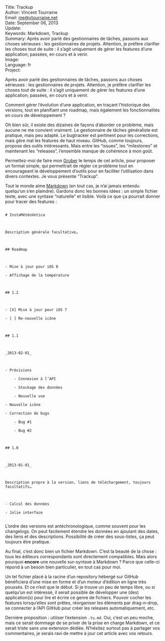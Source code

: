 Title:    Trackup  
Author:   Vincent Tourraine  
Email:    me@vtourraine.net  
Date:     September 06, 2013  
Update:   
Keywords: Markdown, Trackup  
Summary:  Après avoir parlé des gestionnaires de tâches, passons aux choses sérieuses : les gestionnaires de projets. Attention, je préfère clarifier les choses tout de suite : il s’agit uniquement de gérer les features d’une application; passées, en cours et à venir.  
Image:    
Language: fr  
Project:  

<p>Après avoir parlé des gestionnaires de tâches, passons aux choses sérieuses : les gestionnaires de projets. Attention, je préfère clarifier les choses tout de suite : il s’agit uniquement de gérer les features d’une application; passées, en cours et à venir.</p>

<p>Comment gérer l’évolution d’une application, en traçant l’historique des versions, tout en planifiant une roadmap, mais également les fonctionnalités en cours de développement ? </p>
<p>Oh bien sûr, il existe des dizaines de façons d’aborder ce problème, mais aucune ne me convient vraiment. Le gestionnaire de tâches généraliste est pratique, mais peu adapté. Le bugtracker est pertinent pour les corrections, mais gère mal les features de haut niveau. GitHub, comme toujours, propose des outils intéressants. Mais entre les “issues”, les “milestones” et maintenant les “releases”, l’ensemble manque de cohérence à mon goût. </p>
<p>Permettez-moi de faire mon <a href="http://daringfireball.net/colophon/">Gruber</a> le temps de cet article, pour proposer un format simple, qui permettrait de régler ce problème tout en encourageant le développement d’outils pour en faciliter l’utilisation dans divers contextes. Je vous présente “Trackup”.</p>
<p>Tout le monde aime <a href="http://daringfireball.net/projects/markdown/">Markdown</a> (en tout cas, je n’ai jamais entendu quelqu’un s’en plaindre). Gardons donc les bonnes idées : un simple fichier texte, avec une syntaxe “naturelle” et lisible. Voilà ce que ça pourrait donner pour tracer des features :</p>

<code>
# InstaMétéoVetica<br/>
<br/>
Description générale facultative…<br/>
<br/>
## Roadmap<br/>
<br/>
- Mise à jour pour iOS 8<br/>
- Affichage de la température<br/>
<br/>
## 1.2<br/>
<br/>
- [X] Mise à jour pour iOS 7<br/>
- [ ] Re-nouvelle icône<br/>
<br/>
## 1.1<br/>
<br/>
_2013-02-01_<br/>
<br/>
- Prévisions<br/>
&nbsp;&nbsp;&nbsp;&nbsp;- Connexion à l’API<br/>
&nbsp;&nbsp;&nbsp;&nbsp;- Stockage des données<br/>
&nbsp;&nbsp;&nbsp;&nbsp;- Nouvelle vue<br/>
- Nouvelle icône<br/>
- Correction de bugs<br/>
&nbsp;&nbsp;&nbsp;&nbsp;- Bug #1<br/>
&nbsp;&nbsp;&nbsp;&nbsp;- Bug #2<br/>
<br/>
## 1.0<br/>
<br/>
_2013-01-01_<br/>
<br/>
Description propre à la version, liens de téléchargement, toujours facultatifs…<br/>
<br/>
- Calcul des données<br/>
- Jolie interface<br/>
</code>

<p>L’ordre des versions est antéchronologique, comme souvent pour les changelogs. On peut facilement étendre les données en ajoutant des dates, des liens et des descriptions. Possibilité de créer des sous-listes, ça peut toujours être pratique. </p>
<p>Au final, c’est donc bien un fichier Markdown. C’est la beauté de la chose : tous les éditeurs correspondants sont directement compatibles. Mais alors pourquoi <strong>encore</strong> une nouvelle sur-syntaxe à Markdown ? Parce que celle-ci répond à un besoin bien particulier, en tout cas pour moi. </p>
<p>Un tel fichier placé à la racine d’un repository hébergé sur GitHub bénéficiera d’une mise en forme et d’un moteur d’édition en ligne très poussés. Et ce n’est que le début. Si je trouve un peu de temps libre, ou si quelqu’un est intéressé, il serait possible de développer une (des) application(s) pour lire et écrire ce genre de fichiers. Pouvoir cocher les features lorsqu’elles sont prêtes, réorganiser les éléments par drag-n-drop, se connecter à l’API GitHub pour créer les releases automatiquement, etc. </p>
<p>Dernière proposition : utiliser l’extension <code>.tu.md</code>. Oui, c’est un peu moche, mais ce serait dommage de se priver de la prise en charge Markdown, et ce serait triste sans une extension dédiée. N’hésitez surtout pas à partager vos commentaires, je serais ravi de mettre à jour cet article avec vos retours.</p>
